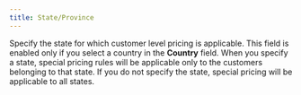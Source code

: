 ```yaml
---
title: State/Province
---
```



Specify the state for which customer level pricing is applicable. This field is enabled only if you select a country in the **Country** field. When you specify a state, special pricing rules will be applicable only to the customers belonging to that state. If you do not specify the state, special pricing will be applicable to all states.
